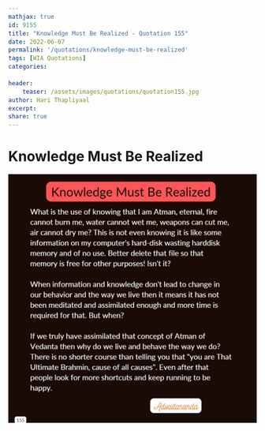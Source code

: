 ```yaml
---
mathjax: true
id: 9155
title: "Knowledge Must Be Realized - Quotation 155"
date: 2022-06-07
permalink: '/quotations/knowledge-must-be-realized'
tags: [WIA Quotations] 
categories: 

header:
    teaser: /assets/images/quotations/quotation155.jpg
author: Hari Thapliyaal 
excerpt:
share: true 
---
```


# Knowledge Must Be Realized

![Knowledge Must Be Realized](/assets/images/quotations/quotation155.jpg)
